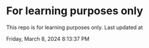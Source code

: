# For learning purposes only
This repo is for learning purposes only.
Last updated at

Friday, March 8, 2024 8:13:37 PM

